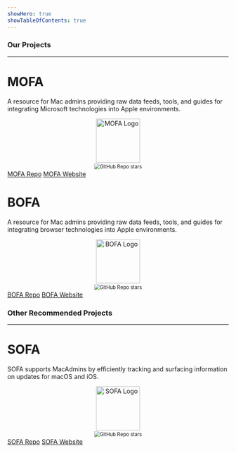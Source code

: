 ```yaml
---
showHero: true
showTableOfContents: true
---
```


### Our Projects

---

<div class="projects-container">
  <div class="project-card">
    <h1>MOFA</h1>
    <p>A resource for Mac admins providing raw data feeds, tools, and guides for integrating Microsoft technologies into Apple environments.</p>
    <div style="text-align: center;">
      <img src="https://raw.githubusercontent.com/cocopuff2u/MOFA/main/.github/images/logo_Mofa_NoBackground.png" alt="MOFA Logo" style="width: 100px; display: block; margin: 0 auto;"/>
    </div>
    <div style="text-align: center;">
      <a href="https://github.com/cocopuff2u/mofa" target="_blank" style="text-decoration: none;">
        <img alt="GitHub Repo stars" src="https://img.shields.io/github/stars/cocopuff2u/mofa" style="transform: scale(0.8); display: inline-block;" />
      </a>
    </div>
    <div class="links">
      <a href="https://github.com/cocopuff2u/mofa" target="_blank">MOFA Repo</a>
      <a href="https://mofa.cocolabs.dev" target="_blank">MOFA Website</a>
    </div>
  </div>

  <div class="project-card">
    <h1>BOFA</h1>
    <p>A resource for Mac admins providing raw data feeds, tools, and guides for integrating browser technologies into Apple environments.</p>
    <div style="text-align: center;">
      <img src="https://raw.githubusercontent.com/cocopuff2u/BOFA/refs/heads/main/.github/images/bofa_logo.png" alt="BOFA Logo" style="width: 100px; display: block; margin: 0 auto;"/>
    </div>
    <div style="text-align: center;">
      <a href="https://github.com/cocopuff2u/bofa" target="_blank" style="text-decoration: none;">
        <img alt="GitHub Repo stars" src="https://img.shields.io/github/stars/cocopuff2u/bofa" style="transform: scale(0.8); display: inline-block;" />
      </a>
    </div>
    <div class="links">
      <a href="https://github.com/cocopuff2u/bofa" target="_blank">BOFA Repo</a>
      <a href="https://www.anotherdeveloperwebsite.com" target="_blank">BOFA Website</a>
    </div>
  </div>
</div>

### Other Recommended Projects

---

<div class="projects-container">
  <div class="project-card">
    <h1>SOFA</h1>
    <p>SOFA supports MacAdmins by efficiently tracking and surfacing information on updates for macOS and iOS.</p>
    <div style="text-align: center;">
      <img src="https://raw.githubusercontent.com/macadmins/sofa/refs/heads/main/images/custom_logo.png" alt="SOFA Logo" style="width: 100px; display: block; margin: 0 auto;"/>
    </div>
    <div style="text-align: center;">
      <a href="https://github.com/macadmins/sofa" target="_blank" style="text-decoration: none;">
        <img alt="GitHub Repo stars" src="https://img.shields.io/github/stars/macadmins/sofa" style="transform: scale(0.8); display: inline-block;" />
      </a>
    </div>
    <div class="links">
      <a href="https://github.com/macadmins/sofa" target="_blank">SOFA Repo</a>
      <a href="https://sofa.macadmins.io" target="_blank">SOFA Website</a>
    </div>
  </div>
</div>
